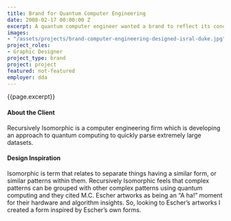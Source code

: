 ```yaml
---
title: Brand for Quantum Computer Engineering
date: 2008-02-17 00:00:00 Z
excerpt: A quantum computer engineer wanted a brand to reflect its conceptual model for computer engineering.
images:
- "/assets/projects/brand-computer-engineering-designed-isral-duke.jpg"
project_roles:
- Graphic Designer
project_type: brand
project: project
featured: not-featured
employer: dda
---
```

<p class="lead">{{page.excerpt}}</p>

#### About the Client

Recursively Isomorphic is a computer engineering firm which is developing an approach to quantum computing to quickly parse extremely large datasets.

#### Design Inspiration

Isomorphic is term that relates to separate things having a similar form, or similar patterns within them. Recursively Isomorphic feels that complex patterns can be grouped with other complex patterns using quantum computing and they cited M.C. Escher artworks as being an “A ha!” moment for their hardware and algorithm insights. So, looking to Escher’s artworks I created a form inspired by Escher’s own forms.